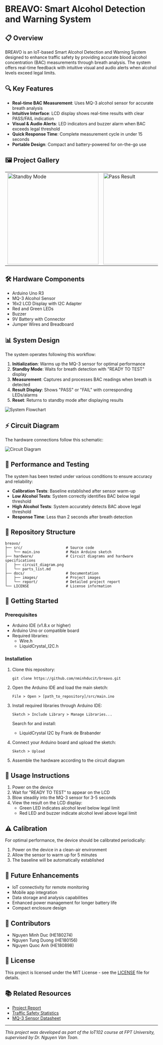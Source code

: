 # BREAVO: Smart Alcohol Detection and Warning System

## 📋 Overview

BREAVO is an IoT-based Smart Alcohol Detection and Warning System designed to enhance traffic safety by providing accurate blood alcohol concentration (BAC) measurements through breath analysis. The system offers real-time feedback with intuitive visual and audio alerts when alcohol levels exceed legal limits.

## 🔍 Key Features

- **Real-time BAC Measurement**: Uses MQ-3 alcohol sensor for accurate breath analysis
- **Intuitive Interface**: LCD display shows real-time results with clear PASS/FAIL indication
- **Visual & Audio Alerts**: LED indicators and buzzer alarm when BAC exceeds legal threshold
- **Quick Response Time**: Complete measurement cycle in under 15 seconds
- **Portable Design**: Compact and battery-powered for on-the-go use

## 🖼️ Project Gallery

<table>
  <tr>
    <td><img src="https://raw.githubusercontent.com/nminhducit/breavo/main/docs/images/device-standby.png" alt="Standby Mode" width="300"/></td>
    <td><img src="https://raw.githubusercontent.com/nminhducit/breavo/main/docs/images/device-pass.png" alt="Pass Result" width="300"/></td>
    <td><img src="https://raw.githubusercontent.com/nminhducit/breavo/main/docs/images/device-fail.png" alt="Fail Result" width="300"/></td>
  </tr>
</table>

## 🛠️ Hardware Components

- Arduino Uno R3
- MQ-3 Alcohol Sensor
- 16x2 LCD Display with I2C Adapter
- Red and Green LEDs
- Buzzer
- 9V Battery with Connector
- Jumper Wires and Breadboard

## 📊 System Design

The system operates following this workflow:

1. **Initialization**: Warms up the MQ-3 sensor for optimal performance
2. **Standby Mode**: Waits for breath detection with "READY TO TEST" display
3. **Measurement**: Captures and processes BAC readings when breath is detected
4. **Result Display**: Shows "PASS" or "FAIL" with corresponding LEDs/alarms
5. **Reset**: Returns to standby mode after displaying results

![System Flowchart](https://raw.githubusercontent.com/nminhducit/breavo/main/docs/images/flowchart.png)

## ⚡ Circuit Diagram

The hardware connections follow this schematic:

![Circuit Diagram](https://raw.githubusercontent.com/nminhducit/breavo/main/docs/images/circuit-diagram.png)

## 🧪 Performance and Testing

The system has been tested under various conditions to ensure accuracy and reliability:

- **Calibration Tests**: Baseline established after sensor warm-up
- **Low Alcohol Tests**: System correctly identifies BAC below legal threshold
- **High Alcohol Tests**: System accurately detects BAC above legal threshold
- **Response Time**: Less than 2 seconds after breath detection

## 📁 Repository Structure

```
breavo/
├── src/                    # Source code
│   └── main.ino            # Main Arduino sketch
├── hardware/               # Circuit diagrams and hardware specifications
│   ├── circuit_diagram.png
│   └── parts_list.md
├── docs/                   # Documentation
│   ├── images/             # Project images
│   └── report/             # Detailed project report
└── LICENSE                 # License information
```

## 🚀 Getting Started

### Prerequisites

- Arduino IDE (v1.8.x or higher)
- Arduino Uno or compatible board
- Required libraries:
  - Wire.h
  - LiquidCrystal_I2C.h

### Installation

1. Clone this repository:
   ```
   git clone https://github.com/nminhducit/breavo.git
   ```

2. Open the Arduino IDE and load the main sketch:
   ```
   File > Open > [path_to_repository]/src/main.ino
   ```

3. Install required libraries through Arduino IDE:
   ```
   Sketch > Include Library > Manage Libraries...
   ```
   Search for and install:
   - LiquidCrystal I2C by Frank de Brabander

4. Connect your Arduino board and upload the sketch:
   ```
   Sketch > Upload
   ```

5. Assemble the hardware according to the circuit diagram

## 📝 Usage Instructions

1. Power on the device
2. Wait for "READY TO TEST" to appear on the LCD
3. Blow steadily into the MQ-3 sensor for 3-5 seconds
4. View the result on the LCD display:
   - Green LED indicates alcohol level below legal limit
   - Red LED and buzzer indicate alcohol level above legal limit

## ⚠️ Calibration

For optimal performance, the device should be calibrated periodically:

1. Power on the device in a clean-air environment
2. Allow the sensor to warm up for 5 minutes
3. The baseline will be automatically established

## 🔮 Future Enhancements

- IoT connectivity for remote monitoring
- Mobile app integration
- Data storage and analysis capabilities
- Enhanced power management for longer battery life
- Compact enclosure design

## 👥 Contributors

- Nguyen Minh Duc (HE180274)
- Nguyen Tung Duong (HE180156)
- Nguyen Quoc Anh (HE180898)

## 📄 License

This project is licensed under the MIT License - see the [LICENSE](LICENSE) file for details.

## 📚 Related Resources

- [Project Report](docs/report/REPORT_IOT102_SP25-EN.pdf)
- [Traffic Safety Statistics](https://example.com/traffic-safety-stats)
- [MQ-3 Sensor Datasheet](https://example.com/mq3-datasheet)

---

*This project was developed as part of the IoT102 course at FPT University, supervised by Dr. Nguyen Van Toan.*